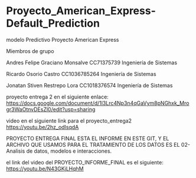 # Proyecto_American_Express-Default_Prediction
modelo Predictivo Proyecto American Express 

Miembros de grupo

Andres Felipe Graciano Monsalve CC71375739 Ingeniería de Sistemas 

Ricardo Osorio Castro CC1036785264 Ingeniería de Sistemas 

Jonatan Stiven Restrepo Lora CC1018376574 Ingeniería de Sistemas 

proyecto entrega 2 en el siguiente enlace:
https://docs.google.com/document/d/1l3Lrc4Np3n4qGaVym8pNGhxk_Mrogr3WaOtnvDEsZl0/edit?usp=sharing

video en el siguiente link para el proyecto_entrega2
https://youtu.be/2hz_odIsqdA

PROYECTO ENTREGA FINAL ESTA EL INFORME EN ESTE GIT, Y EL ARCHIVO QUE USAMOS PARA EL TRATAMIENTO DE LOS DATOS ES EL 02-Analisis de datos, modelos e interacciones.

el link del video del PROYECTO_INFORME_FINAL es el siguiente:
https://youtu.be/N43GKjLHqhM
